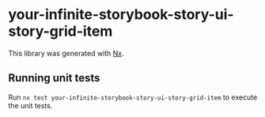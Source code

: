 # your-infinite-storybook-story-ui-story-grid-item

This library was generated with [Nx](https://nx.dev).

## Running unit tests

Run `nx test your-infinite-storybook-story-ui-story-grid-item` to execute the unit tests.

